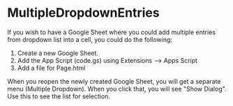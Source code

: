 # MultipleDropdownEntries
If you wish to have a Google Sheet where you could add multiple entries from dropdown list into a cell, you could do the following:
1. Create a new Google Sheet.
2. Add the App Script (code.gs) using Extensions --> Apps Script
3. Add a file for Page.html

When you reopen the newly created Google Sheet, you will get a separate menu (Multiple Dropdown). When you click that, you will see "Show Dialog". Use this to see the list for selection.
